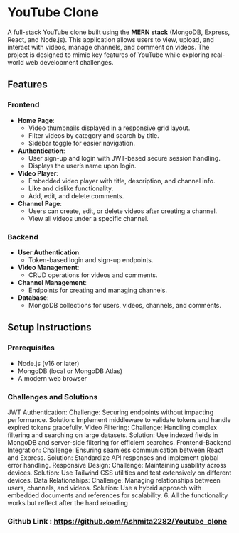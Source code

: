 # YouTube Clone

A full-stack YouTube clone built using the **MERN stack** (MongoDB, Express, React, and Node.js). This application allows users to view, upload, and interact with videos, manage channels, and comment on videos. The project is designed to mimic key features of YouTube while exploring real-world web development challenges.

## Features

### Frontend

- **Home Page**:
  - Video thumbnails displayed in a responsive grid layout.
  - Filter videos by category and search by title.
  - Sidebar toggle for easier navigation.
- **Authentication**:
  - User sign-up and login with JWT-based secure session handling.
  - Displays the user’s name upon login.
- **Video Player**:
  - Embedded video player with title, description, and channel info.
  - Like and dislike functionality.
  - Add, edit, and delete comments.
- **Channel Page**:
  - Users can create, edit, or delete videos after creating a channel.
  - View all videos under a specific channel.

### Backend

- **User Authentication**:
  - Token-based login and sign-up endpoints.
- **Video Management**:
  - CRUD operations for videos and comments.
- **Channel Management**:
  - Endpoints for creating and managing channels.
- **Database**:
  - MongoDB collections for users, videos, channels, and comments.

## Setup Instructions

### Prerequisites

- Node.js (v16 or later)
- MongoDB (local or MongoDB Atlas)
- A modern web browser

### Challenges and Solutions

JWT Authentication:
Challenge: Securing endpoints without impacting performance.
Solution: Implement middleware to validate tokens and handle expired tokens gracefully.
Video Filtering:
Challenge: Handling complex filtering and searching on large datasets.
Solution: Use indexed fields in MongoDB and server-side filtering for efficient searches.
Frontend-Backend Integration:
Challenge: Ensuring seamless communication between React and Express.
Solution: Standardize API responses and implement global error handling.
Responsive Design:
Challenge: Maintaining usability across devices.
Solution: Use Tailwind CSS utilities and test extensively on different devices.
Data Relationships:
Challenge: Managing relationships between users, channels, and videos.
Solution: Use a hybrid approach with embedded documents and references for scalability. 6. All the functionality works but reflect after the hard reloading

### Github Link : https://github.com/Ashmita2282/Youtube_clone
